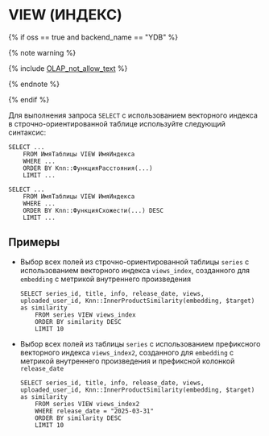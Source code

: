 # VIEW (ИНДЕКС)

{% if oss == true and backend_name == "YDB" %}

{% note warning %}

{% include [OLAP_not_allow_text](../../../../_includes/not_allow_for_olap_text.md) %}

{% endnote %}

{% endif %}

Для выполнения запроса `SELECT` с использованием векторного индекса в строчно-ориентированной таблице используйте следующий синтаксис:

```yql
SELECT ...
    FROM ИмяТаблицы VIEW ИмяИндекса
    WHERE ...
    ORDER BY Knn::ФункцияРасстояния(...)
    LIMIT ...
```

```yql
SELECT ...
    FROM ИмяТаблицы VIEW ИмяИндекса
    WHERE ...
    ORDER BY Knn::ФункцияСхожести(...) DESC
    LIMIT ...
```


## Примеры

* Выбор всех полей из строчно-ориентированной таблицы `series` с использованием векторного индекса `views_index`, созданного для `embedding` с метрикой внутреннего произведения

  ```yql
  SELECT series_id, title, info, release_date, views, uploaded_user_id, Knn::InnerProductSimilarity(embedding, $target) as similarity
      FROM series VIEW views_index
      ORDER BY similarity DESC
      LIMIT 10
  ```

* Выбор всех полей из таблицы `series` с использованием префиксного векторного индекса `views_index2`, созданного для `embedding` с метрикой внутреннего произведения и префиксной колонкой `release_date`

  ```yql
  SELECT series_id, title, info, release_date, views, uploaded_user_id, Knn::InnerProductSimilarity(embedding, $target) as similarity
      FROM series VIEW views_index2
      WHERE release_date = "2025-03-31"
      ORDER BY similarity DESC
      LIMIT 10
  ```

